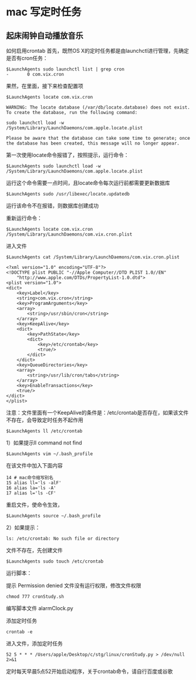 # mac 写定时任务
## 起床闹钟自动播放音乐

如何启用crontab
首先，既然OS X的定时任务都是由launchctl进行管理，先确定是否有cron任务：

    $LaunchAgents sudo launchctl list | grep cron
    -       0 com.vix.cron

果然，在里面，接下来检查配置项

    $LaunchAgents locate com.vix.cron

    WARNING: The locate database (/var/db/locate.database) does not exist.
    To create the database, run the following command:

    sudo launchctl load -w /System/Library/LaunchDaemons/com.apple.locate.plist

    Please be aware that the database can take some time to generate; once
    the database has been created, this message will no longer appear.

第一次使用locate命令报错了，按照提示，运行命令：

    $LaunchAgents sudo launchctl load -w /System/Library/LaunchDaemons/com.apple.locate.plist

运行这个命令需要一点时间，且locate命令每次运行前都需要更新数据库

    $LaunchAgents sudo /usr/libexec/locate.updatedb

运行该命令不在报错，则数据库创建成功

重新运行命令：

    $LaunchAgents locate com.vix.cron
    /System/Library/LaunchDaemons/com.vix.cron.plist

进入文件

    $LaunchAgents cat /System/Library/LaunchDaemons/com.vix.cron.plist

    <?xml version="1.0" encoding="UTF-8"?>
    <!DOCTYPE plist PUBLIC "-//Apple Computer//DTD PLIST 1.0//EN"
        "http://www.apple.com/DTDs/PropertyList-1.0.dtd">
    <plist version="1.0">
    <dict>
        <key>Label</key>
        <string>com.vix.cron</string>
        <key>ProgramArguments</key>
        <array>
            <string>/usr/sbin/cron</string>
        </array>
        <key>KeepAlive</key>
        <dict>
            <key>PathState</key>
            <dict>
                <key>/etc/crontab</key>
                <true/>
            </dict>
        </dict>
        <key>QueueDirectories</key>
        <array>
            <string>/usr/lib/cron/tabs</string>
        </array>
        <key>EnableTransactions</key>
        <true/>
    </dict>
    </plist>

注意：文件里面有一个KeepAlive的条件是：/etc/crontab是否存在，如果该文件不存在，会导致定时任务不起作用

    $LaunchAgents ll /etc/crontab

1）如果提示ll command not find

    $LaunchAgents vim ~/.bash_profile

在该文件中加入下面内容

    14 # mac命令缩写别名
    15 alias ll='ls -alF'
    16 alias la='ls -A'
    17 alias l='ls -CF'

重启文件，使命令生效，

    $LaunchAgents source ~/.bash_profile

2）如果提示：

    ls: /etc/crontab: No such file or directory

文件不存在，先创建文件

    $LaunchAgents sudo touch /etc/crontab

运行脚本：

提示 Permission denied
文件没有运行权限，修改文件权限

    chmod 777 cronStudy.sh

编写脚本文件 alarmClock.py

添加定时任务

    crontab -e

进入文件，添加定时任务

    52 5 * * * /Users/apple/Desktop/c/stg/linux/cronStudy.py > /dev/null 2>&1

定时每天早晨5点52开始启动程序，关于crontab命令，请自行百度或谷歌


